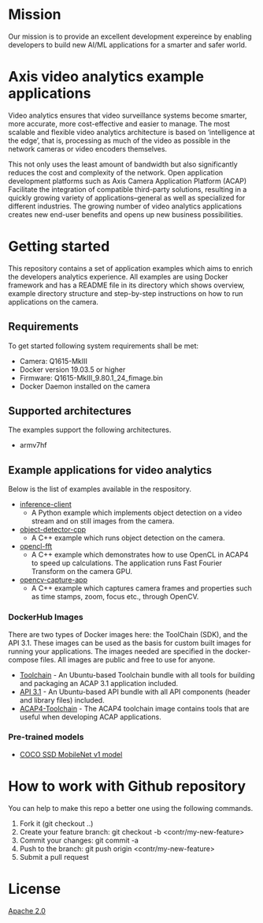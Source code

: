 
# Mission
Our mission is to provide an excellent development expereince by enabling developers
to build new AI/ML applications for a smarter and safer world.

# Axis video analytics example applications
Video analytics ensures that video surveillance systems become smarter,
more accurate, more cost-effective and easier to manage. The most scalable
and flexible video analytics architecture is based on ‘intelligence at the
edge’, that is, processing as much of the video as possible in the network
cameras or video encoders themselves.

This not only uses the least amount of bandwidth but also significantly reduces
the cost and complexity of the network. Open application development platforms
such as Axis Camera Application Platform (ACAP) Facilitate the integration of
compatible third-party solutions, resulting in a quickly growing variety of
applications–general as well as specialized for different industries. The
growing number of video analytics applications creates new end-user benefits
and opens up new business possibilities.

# Getting started
This repository contains a set of application examples which aims to enrich the
developers analytics experience. All examples are using Docker framework and has a
README file in its directory which shows overview, example directory structure and
step-by-step instructions on how to run applications on the camera.

## Requirements
To get started following system requirements shall be met:
* Camera: Q1615-MkIII
* Docker version 19.03.5 or higher
* Firmware: Q1615-MkIII_9.80.1_24_fimage.bin
* Docker Daemon installed on the camera

## Supported architectures
The examples support the following architectures.
* armv7hf

## Example applications for video analytics
Below is the list of examples available in the respository.

* [inference-client](./inference-client/)
  * A Python example which implements object detection on a
    video stream and on still images from the camera.
* [object-detector-cpp](./object-detector-cpp/)
  * A C++ example which runs object detection on the camera.
* [opencl-fft](./opencl-fft/)
  * A C++ example which demonstrates how to use OpenCL in ACAP4 to speed up calculations. The application runs Fast Fourier Transform on the camera GPU.
* [opencv-capture-app](./opencv-capture-app/)
  * A C++ example which captures camera frames and properties such as time stamps, zoom, focus etc., through OpenCV.

### DockerHub Images
There are two types of Docker images here: the ToolChain (SDK), and the API 3.1. These images can be used as the basis for custom built images for running your applications. The images needed are specified in the docker-compose files. All images are public and free to use for anyone.
* [Toolchain](https://hub.docker.com/repository/docker/axisecp/acap-toolchain) -  An Ubuntu-based Toolchain bundle with all tools for building and packaging an ACAP 3.1 application included.
* [API 3.1](https://hub.docker.com/repository/docker/axisecp/acap-api) - An Ubuntu-based API bundle with all API components (header and library files) included.
* [ACAP4-Toolchain](https://hub.docker.com/repository/docker/axisecp/acap4-toolchain) - The ACAP4 toolchain image contains tools that are useful when developing ACAP applications.

### Pre-trained models
* [COCO SSD MobileNet v1 model](https://www.tensorflow.org/lite/models/object_detection/overview#starter_model)


# How to work with Github repository
You can help to make this repo a better one using the following commands.

1. Fork it (git checkout ..)
2. Create your feature branch: git checkout -b <contr/my-new-feature>
3. Commit your changes: git commit -a
4. Push to the branch: git push origin <contr/my-new-feature>
5. Submit a pull request


# License
[Apache 2.0](LICENSE)

